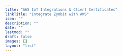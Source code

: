 ```yaml
---
title: "AWS IoT Integrations & Client Certificates"
linkTitle: "Integrate Zymbit with AWS"
icon: ""
description: ""
date: ""
lastmod: ""
draft: false
images: []
layout: "list"
---
```


